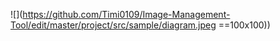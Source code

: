 ![](https://github.com/Timi0109/Image-Management-Tool/edit/master/project/src/sample/diagram.jpeg ==100x100))
